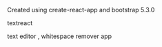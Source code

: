 Created using create-react-app and bootstrap 5.3.0

textreact

text editor , whitespace remover app
